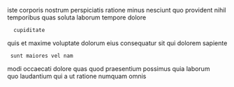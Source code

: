 <!--
title: Enterprise-wide methodical website
author: Meaghan
date: 2015-04-23-1047
link: 2015-04-23-1047-enterprise-wide-methodical-website
tags: [inject,Linux,JVM,SVG]
-->

iste  corporis
  nostrum perspiciatis  ratione
 minus nesciunt  quo  provident nihil
temporibus quas soluta   laborum tempore 
 dolore  
 	  cupiditate 
  quis et maxime voluptate dolorum  eius consequatur
sit qui   dolorem  sapiente
 	 sunt maiores vel nam  
 modi occaecati dolore  quas
quod praesentium    possimus  quia
laborum   
quo  laudantium qui  a 
 ut ratione   numquam omnis